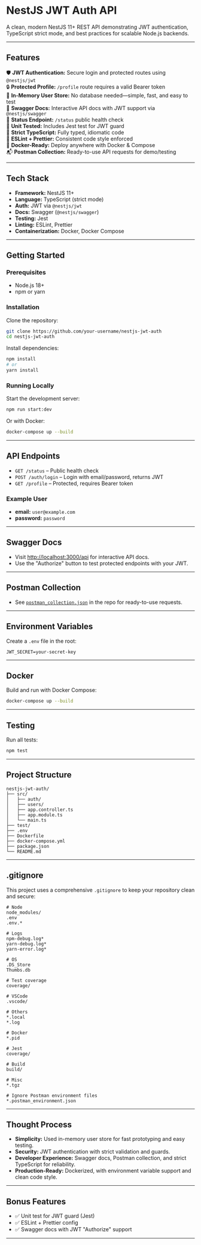 # NestJS JWT Auth API

A clean, modern NestJS 11+ REST API demonstrating JWT authentication, TypeScript strict mode, and best practices for scalable Node.js backends.

---

## Features

🛡️ **JWT Authentication:** Secure login and protected routes using `@nestjs/jwt`  
🔒 **Protected Profile:** `/profile` route requires a valid Bearer token  
🧑 **In-Memory User Store:** No database needed—simple, fast, and easy to test  
📄 **Swagger Docs:** Interactive API docs with JWT support via `@nestjs/swagger`  
🚦 **Status Endpoint:** `/status` public health check  
🧪 **Unit Tested:** Includes Jest test for JWT guard  
🧹 **Strict TypeScript:** Fully typed, idiomatic code  
📝 **ESLint + Prettier:** Consistent code style enforced  
🐳 **Docker-Ready:** Deploy anywhere with Docker & Compose  
📬 **Postman Collection:** Ready-to-use API requests for demo/testing

---

## Tech Stack

- **Framework:** NestJS 11+
- **Language:** TypeScript (strict mode)
- **Auth:** JWT via `@nestjs/jwt`
- **Docs:** Swagger (`@nestjs/swagger`)
- **Testing:** Jest
- **Linting:** ESLint, Prettier
- **Containerization:** Docker, Docker Compose

---

## Getting Started

### Prerequisites

- Node.js 18+
- npm or yarn

### Installation

Clone the repository:
```sh
git clone https://github.com/your-username/nestjs-jwt-auth
cd nestjs-jwt-auth
```

Install dependencies:
```sh
npm install
# or
yarn install
```

### Running Locally

Start the development server:
```sh
npm run start:dev
```
Or with Docker:
```sh
docker-compose up --build
```

---

## API Endpoints

- `GET /status` – Public health check
- `POST /auth/login` – Login with email/password, returns JWT
- `GET /profile` – Protected, requires Bearer token

### Example User

- **email:** `user@example.com`
- **password:** `password`

---

## Swagger Docs

- Visit [http://localhost:3000/api](http://localhost:3000/api) for interactive API docs.
- Use the "Authorize" button to test protected endpoints with your JWT.

---

## Postman Collection

- See [`postman_collection.json`](postman_collection.json) in the repo for ready-to-use requests.

---

## Environment Variables

Create a `.env` file in the root:

```
JWT_SECRET=your-secret-key
```

---

## Docker

Build and run with Docker Compose:
```sh
docker-compose up --build
```

---

## Testing

Run all tests:
```sh
npm test
```

---

## Project Structure

```
nestjs-jwt-auth/
├── src/
│   ├── auth/
│   ├── users/
│   ├── app.controller.ts
│   ├── app.module.ts
│   └── main.ts
├── test/
├── .env
├── Dockerfile
├── docker-compose.yml
├── package.json
└── README.md
```

---

## .gitignore

This project uses a comprehensive `.gitignore` to keep your repository clean and secure:

```
# Node
node_modules/
.env
.env.*

# Logs
npm-debug.log*
yarn-debug.log*
yarn-error.log*

# OS
.DS_Store
Thumbs.db

# Test coverage
coverage/

# VSCode
.vscode/

# Others
*.local
*.log

# Docker
*.pid

# Jest
coverage/

# Build
build/

# Misc
*.tgz

# Ignore Postman environment files
*.postman_environment.json
```

---

## Thought Process

- **Simplicity:** Used in-memory user store for fast prototyping and easy testing.
- **Security:** JWT authentication with strict validation and guards.
- **Developer Experience:** Swagger docs, Postman collection, and strict TypeScript for reliability.
- **Production-Ready:** Dockerized, with environment variable support and clean code style.

---

## Bonus Features

- ✅ Unit test for JWT guard (Jest)
- ✅ ESLint + Prettier config
- ✅ Swagger docs with JWT "Authorize" support

---
